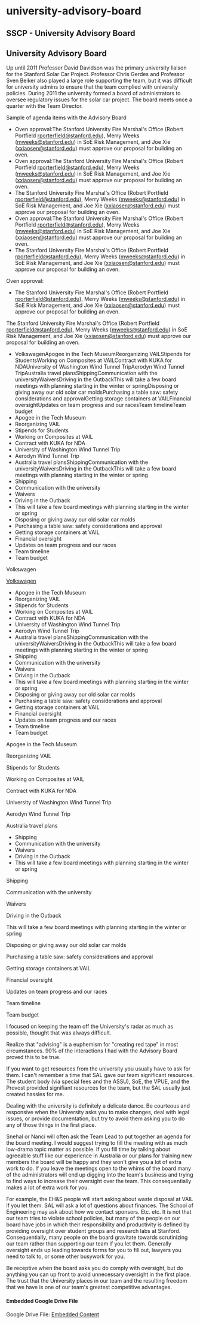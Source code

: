 # university-advisory-board

## SSCP - University Advisory Board

## University Advisory Board

Up until 2011 Professor David Davidson was the primary university liaison for the Stanford Solar Car Project. Professor Chris Gerdes and Professor Sven Beiker also played a large role supporting the team, but it was difficult for university admins to ensure that the team complied with university policies. During 2011 the university formed a board of administrators to oversee regulatory issues for the solar car project. The board meets once a quarter with the Team Director.&#x20;

Sample of agenda items with the Advisory Board

* Oven approval:The Stanford University Fire Marshal's Office (Robert Portfield rporterfield@stanford.edu), Merry Weeks (mweeks@stanford.edu) in SoE Risk Management, and Joe Xie (xxiaosen@stanford.edu) must approve our proposal for building an oven.
* Oven approval:The Stanford University Fire Marshal's Office (Robert Portfield rporterfield@stanford.edu), Merry Weeks (mweeks@stanford.edu) in SoE Risk Management, and Joe Xie (xxiaosen@stanford.edu) must approve our proposal for building an oven.
* The Stanford University Fire Marshal's Office (Robert Portfield rporterfield@stanford.edu), Merry Weeks (mweeks@stanford.edu) in SoE Risk Management, and Joe Xie (xxiaosen@stanford.edu) must approve our proposal for building an oven.
* Oven approval:The Stanford University Fire Marshal's Office (Robert Portfield rporterfield@stanford.edu), Merry Weeks (mweeks@stanford.edu) in SoE Risk Management, and Joe Xie (xxiaosen@stanford.edu) must approve our proposal for building an oven.
* The Stanford University Fire Marshal's Office (Robert Portfield rporterfield@stanford.edu), Merry Weeks (mweeks@stanford.edu) in SoE Risk Management, and Joe Xie (xxiaosen@stanford.edu) must approve our proposal for building an oven.

Oven approval:

* The Stanford University Fire Marshal's Office (Robert Portfield rporterfield@stanford.edu), Merry Weeks (mweeks@stanford.edu) in SoE Risk Management, and Joe Xie (xxiaosen@stanford.edu) must approve our proposal for building an oven.

The Stanford University Fire Marshal's Office (Robert Portfield rporterfield@stanford.edu), Merry Weeks (mweeks@stanford.edu) in SoE Risk Management, and Joe Xie (xxiaosen@stanford.edu) must approve our proposal for building an oven.

* VolkswagenApogee in the Tech MuseumReorganizing VAILStipends for StudentsWorking on Composites at VAILContract with KUKA for NDAUniversity of Washington Wind Tunnel TripAerodyn Wind Tunnel TripAustralia travel plansShippingCommunication with the universityWaiversDriving in the OutbackThis will take a few board meetings with planning starting in the winter or springDisposing or giving away our old solar car moldsPurchasing a table saw: safety considerations and approvalGetting storage containers at VAILFinancial oversightUpdates on team progress and our racesTeam timelineTeam budget
* Apogee in the Tech Museum
* Reorganizing VAIL
* Stipends for Students
* Working on Composites at VAIL
* Contract with KUKA for NDA
* University of Washington Wind Tunnel Trip
* Aerodyn Wind Tunnel Trip
* Australia travel plansShippingCommunication with the universityWaiversDriving in the OutbackThis will take a few board meetings with planning starting in the winter or spring
* Shipping
* Communication with the university
* Waivers
* Driving in the Outback
* This will take a few board meetings with planning starting in the winter or spring
* Disposing or giving away our old solar car molds
* Purchasing a table saw: safety considerations and approval
* Getting storage containers at VAIL
* Financial oversight
* Updates on team progress and our races
* Team timeline
* Team budget

Volkswagen

[Volkswagen](../../../../../../stanford.edu/testduplicationsscp/home/sscp-2012-2013/business-logistics-2012-2013/business-logistics-individual-projects/volkswagen/)

* Apogee in the Tech Museum
* Reorganizing VAIL
* Stipends for Students
* Working on Composites at VAIL
* Contract with KUKA for NDA
* University of Washington Wind Tunnel Trip
* Aerodyn Wind Tunnel Trip
* Australia travel plansShippingCommunication with the universityWaiversDriving in the OutbackThis will take a few board meetings with planning starting in the winter or spring
* Shipping
* Communication with the university
* Waivers
* Driving in the Outback
* This will take a few board meetings with planning starting in the winter or spring
* Disposing or giving away our old solar car molds
* Purchasing a table saw: safety considerations and approval
* Getting storage containers at VAIL
* Financial oversight
* Updates on team progress and our races
* Team timeline
* Team budget

Apogee in the Tech Museum

Reorganizing VAIL

Stipends for Students

Working on Composites at VAIL

Contract with KUKA for NDA

University of Washington Wind Tunnel Trip

Aerodyn Wind Tunnel Trip

Australia travel plans

* Shipping
* Communication with the university
* Waivers
* Driving in the Outback
* This will take a few board meetings with planning starting in the winter or spring

Shipping

Communication with the university

Waivers

Driving in the Outback

This will take a few board meetings with planning starting in the winter or spring

Disposing or giving away our old solar car molds

Purchasing a table saw: safety considerations and approval

Getting storage containers at VAIL

Financial oversight

Updates on team progress and our races

Team timeline

Team budget

I focused on keeping the team off the University's radar as much as possible, thought that was always difficult.

Realize that "advising" is a euphemism for "creating red tape" in most circumstances. 90% of the interactions I had with the Advisory Board proved this to be true.

If you want to get resources from the university you usually have to ask for them. I can't remember a time that SAL gave our team significant resources. The student body (via special fees and the ASSU), SoE, the VPUE, and the Provost provided signifiant resources for the team, but the SAL usually just created hassles for me.

Dealing with the university is definitely a delicate dance. Be courteous and responsive when the University asks you to make changes, deal with legal issues, or provide documentation, but try to avoid them asking you to do any of those things in the first place.

Snehal or Nanci will often ask the Team Lead to put together an agenda for the board meeting. I would suggest trying to fill the meeting with as much low-drama topic matter as possible. If you fill time by talking about agreeable stuff like our experience in Australia or our plans for training new members the board will be happy and they won't give you a lot of extra work to do. If you leave the meetings open to the whims of the board many of the administrators will end up digging into the team's business and trying to find ways to increase their oversight over the team. This consequentially makes a lot of extra work for you.

For example, the EH\&S people will start asking about waste disposal at VAIL if you let them. SAL will ask a lot of questions about finances. The School of Engineering may ask about how we contact sponsors. Etc. etc. It is not that our team tries to violate school policies, but many of the people on our board have jobs in which their responsibility and productivity is defined by providing oversight over student groups and research labs at Stanford. Consequentially, many people on the board gravitate towards scrutinizing our team rather than supporting our team if you let them. Generally oversight ends up leading towards forms for you to fill out, lawyers you need to talk to, or some other busywork for you.

Be receptive when the board asks you do comply with oversight, but do anything you can up front to avoid unnecessary oversight in the first place. The trust that the University places in our team and the resulting freedom that we have is one of our team's greatest competitive advantages.&#x20;

#### Embedded Google Drive File

Google Drive File: [Embedded Content](https://drive.google.com/embeddedfolderview?id=1nGoLSFLBFDf22uCc9EnrNsTU9zN4iziD#list)
